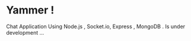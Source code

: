 Yammer !
======

Chat Application Using Node.js , Socket.io, Express , MongoDB .
Is under development ...
